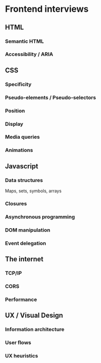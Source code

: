 # Frontend interviews

## HTML

### Semantic HTML

### Accessibility / ARIA

## CSS

### Specificity

### Pseudo-elements / Pseudo-selectors

### Position

### Display

### Media queries

### Animations

## Javascript

### Data structures

Maps, sets, symbols, arrays

### Closures

### Asynchronous programming

### DOM manipulation

### Event delegation

## The internet

### TCP/IP

### CORS

### Performance

## UX / Visual Design

### Information architecture

### User flows

### UX heuristics
